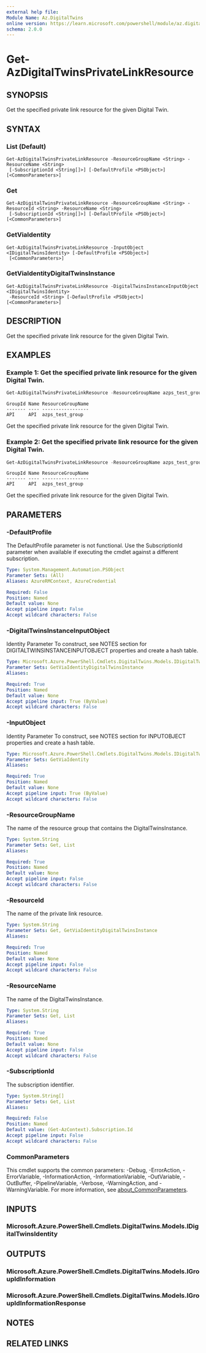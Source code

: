 ```yaml
---
external help file:
Module Name: Az.DigitalTwins
online version: https://learn.microsoft.com/powershell/module/az.digitaltwins/get-azdigitaltwinsprivatelinkresource
schema: 2.0.0
---
```


# Get-AzDigitalTwinsPrivateLinkResource

## SYNOPSIS
Get the specified private link resource for the given Digital Twin.

## SYNTAX

### List (Default)
```
Get-AzDigitalTwinsPrivateLinkResource -ResourceGroupName <String> -ResourceName <String>
 [-SubscriptionId <String[]>] [-DefaultProfile <PSObject>] [<CommonParameters>]
```

### Get
```
Get-AzDigitalTwinsPrivateLinkResource -ResourceGroupName <String> -ResourceId <String> -ResourceName <String>
 [-SubscriptionId <String[]>] [-DefaultProfile <PSObject>] [<CommonParameters>]
```

### GetViaIdentity
```
Get-AzDigitalTwinsPrivateLinkResource -InputObject <IDigitalTwinsIdentity> [-DefaultProfile <PSObject>]
 [<CommonParameters>]
```

### GetViaIdentityDigitalTwinsInstance
```
Get-AzDigitalTwinsPrivateLinkResource -DigitalTwinsInstanceInputObject <IDigitalTwinsIdentity>
 -ResourceId <String> [-DefaultProfile <PSObject>] [<CommonParameters>]
```

## DESCRIPTION
Get the specified private link resource for the given Digital Twin.

## EXAMPLES

### Example 1: Get the specified private link resource for the given Digital Twin.
```powershell
Get-AzDigitalTwinsPrivateLinkResource -ResourceGroupName azps_test_group -ResourceName azps-digitaltwins-instance
```

```output
GroupId Name ResourceGroupName
------- ---- -----------------
API     API  azps_test_group
```

Get the specified private link resource for the given Digital Twin.

### Example 2: Get the specified private link resource for the given Digital Twin.
```powershell
Get-AzDigitalTwinsPrivateLinkResource -ResourceGroupName azps_test_group -ResourceName azps-digitaltwins-instance -ResourceId API
```

```output
GroupId Name ResourceGroupName
------- ---- -----------------
API     API  azps_test_group
```

Get the specified private link resource for the given Digital Twin.

## PARAMETERS

### -DefaultProfile
The DefaultProfile parameter is not functional.
Use the SubscriptionId parameter when available if executing the cmdlet against a different subscription.

```yaml
Type: System.Management.Automation.PSObject
Parameter Sets: (All)
Aliases: AzureRMContext, AzureCredential

Required: False
Position: Named
Default value: None
Accept pipeline input: False
Accept wildcard characters: False
```

### -DigitalTwinsInstanceInputObject
Identity Parameter
To construct, see NOTES section for DIGITALTWINSINSTANCEINPUTOBJECT properties and create a hash table.

```yaml
Type: Microsoft.Azure.PowerShell.Cmdlets.DigitalTwins.Models.IDigitalTwinsIdentity
Parameter Sets: GetViaIdentityDigitalTwinsInstance
Aliases:

Required: True
Position: Named
Default value: None
Accept pipeline input: True (ByValue)
Accept wildcard characters: False
```

### -InputObject
Identity Parameter
To construct, see NOTES section for INPUTOBJECT properties and create a hash table.

```yaml
Type: Microsoft.Azure.PowerShell.Cmdlets.DigitalTwins.Models.IDigitalTwinsIdentity
Parameter Sets: GetViaIdentity
Aliases:

Required: True
Position: Named
Default value: None
Accept pipeline input: True (ByValue)
Accept wildcard characters: False
```

### -ResourceGroupName
The name of the resource group that contains the DigitalTwinsInstance.

```yaml
Type: System.String
Parameter Sets: Get, List
Aliases:

Required: True
Position: Named
Default value: None
Accept pipeline input: False
Accept wildcard characters: False
```

### -ResourceId
The name of the private link resource.

```yaml
Type: System.String
Parameter Sets: Get, GetViaIdentityDigitalTwinsInstance
Aliases:

Required: True
Position: Named
Default value: None
Accept pipeline input: False
Accept wildcard characters: False
```

### -ResourceName
The name of the DigitalTwinsInstance.

```yaml
Type: System.String
Parameter Sets: Get, List
Aliases:

Required: True
Position: Named
Default value: None
Accept pipeline input: False
Accept wildcard characters: False
```

### -SubscriptionId
The subscription identifier.

```yaml
Type: System.String[]
Parameter Sets: Get, List
Aliases:

Required: False
Position: Named
Default value: (Get-AzContext).Subscription.Id
Accept pipeline input: False
Accept wildcard characters: False
```

### CommonParameters
This cmdlet supports the common parameters: -Debug, -ErrorAction, -ErrorVariable, -InformationAction, -InformationVariable, -OutVariable, -OutBuffer, -PipelineVariable, -Verbose, -WarningAction, and -WarningVariable. For more information, see [about_CommonParameters](http://go.microsoft.com/fwlink/?LinkID=113216).

## INPUTS

### Microsoft.Azure.PowerShell.Cmdlets.DigitalTwins.Models.IDigitalTwinsIdentity

## OUTPUTS

### Microsoft.Azure.PowerShell.Cmdlets.DigitalTwins.Models.IGroupIdInformation

### Microsoft.Azure.PowerShell.Cmdlets.DigitalTwins.Models.IGroupIdInformationResponse

## NOTES

## RELATED LINKS

